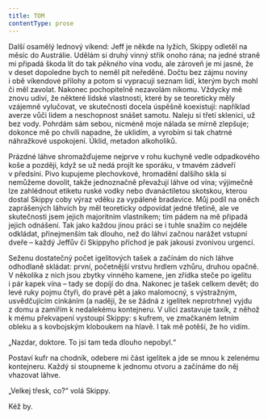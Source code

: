 ```yaml
---
title: TOM
contentType: prose
---
```


<section>

Další osamělý lednový víkend: Jeff je někde na lyžích, Skippy odletěl na měsíc do Austrálie. Udělám si druhý vinný střik onoho rána; na jedné straně mi připadá škoda lít do tak _pěkného_ vína vodu, ale zároveň je mi jasné, že v deset dopoledne bych to neměl pít neředěné. Dočtu bez zájmu noviny i obě víkendové přílohy a potom si vypracuji seznam lidí, kterým bych mohl či měl zavolat. Nakonec pochopitelně nezavolám nikomu. Vždycky mě znovu udiví, že některé lidské vlastnosti, které by se teoreticky měly vzájemně vylučovat, ve skutečnosti docela úspěšně koexistují: například averze vůči lidem a neschopnost snášet samotu. Naleju si třetí sklenici, už bez vody. Pohrdám sám sebou, nicméně moje nálada se mírně zlepšuje; dokonce mě po chvíli napadne, že uklidím, a vyrobím si tak chatrné náhražkové uspokojení. Úklid, metadon alkoholiků.

Prázdné láhve shromažďujeme nejprve v rohu kuchyně vedle odpadkového koše a později, když se už nedá projít ke sporáku, v tmavém zádveří v předsíni. Pivo kupujeme plechovkové, hromadění dalšího skla si nemůžeme dovolit, takže jednoznačně převažují láhve od vína; výjimečně lze zahlédnout etiketu ruské vodky nebo dvanáctiletou skotskou, kterou dostal Skippy coby výraz vděku za vypálené bradavice. Můj podíl na oněch zaprášených láhvích by měl teoreticky odpovídat jedné třetině, ale ve skutečnosti jsem jejich majoritním vlastníkem; tím pádem na mě připadá jejich odnášení. Tak jako každou jinou práci se i tuhle snažím co nejdéle odkládat, přinejmenším tak dlouho, než do láhví začnou narážet vstupní dveře – každý Jeffův či Skippyho příchod je pak jakousi zvonivou urgencí.

Seženu dostatečný počet igelitových tašek a začínám do nich láhve odhodlaně skládat: první, početnější vrstvu hrdlem vzhůru, druhou opačně. V několika z nich jsou zbytky vinného kamene, jen zřídka steče po igelitu i pár kapek vína – tady se dopíjí do dna. Nakonec je tašek celkem devět; do levé ruky pojmu čtyři, do pravé pět a jako malomocný, s výstražným, usvědčujícím cinkáním (a naději, že se žádná z igelitek neprotrhne) vyjdu z domu a zamířím k nedalekému kontejneru. V ulici zastavuje taxík, z něhož k mému překvapení vystoupí Skippy: s kufrem, ve zmačkaném letním obleku a s kovbojským kloboukem na hlavě. I tak mě potěší, že ho vidím.

„Nazdar, doktore. To jsi tam teda dlouho nepobyl.“

Postaví kufr na chodník, odebere mi část igelitek a jde se mnou k zelenému kontejneru. Každý si stoupneme k jednomu otvoru a začínáme do něj vhazovat láhve.

„Velkej třesk, co?“ volá Skippy.

Kéž by.

</section>
